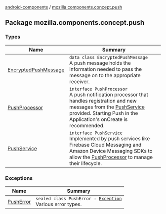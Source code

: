[android-components](../index.md) / [mozilla.components.concept.push](./index.md)

## Package mozilla.components.concept.push

### Types

| Name | Summary |
|---|---|
| [EncryptedPushMessage](-encrypted-push-message/index.md) | `data class EncryptedPushMessage`<br>A push message holds the information needed to pass the message on to the appropriate receiver. |
| [PushProcessor](-push-processor/index.md) | `interface PushProcessor`<br>A push notification processor that handles registration and new messages from the [PushService](-push-service/index.md) provided. Starting Push in the Application's onCreate is recommended. |
| [PushService](-push-service/index.md) | `interface PushService`<br>Implemented by push services like Firebase Cloud Messaging and Amazon Device Messaging SDKs to allow the [PushProcessor](-push-processor/index.md) to manage their lifecycle. |

### Exceptions

| Name | Summary |
|---|---|
| [PushError](-push-error/index.md) | `sealed class PushError : `[`Exception`](https://kotlinlang.org/api/latest/jvm/stdlib/kotlin/-exception/index.html)<br>Various error types. |
